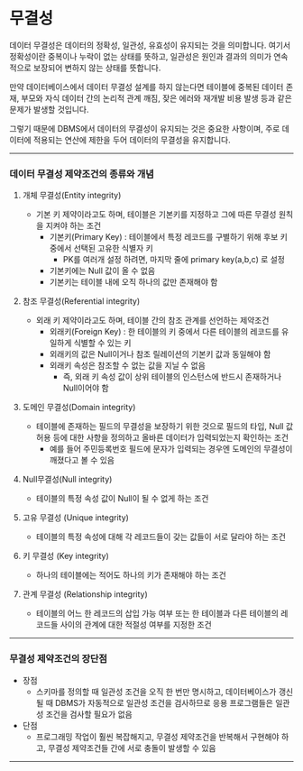 # 무결성

데이터 무결성은 데이터의 정확성, 일관성, 유효성이 유지되는 것을 의미합니다. 여기서 정확성이란 중복이나 누락이 없는 상태를 뜻하고, 일관성은 원인과 결과의 의미가 연속적으로 보장되어 변하지 않는 상태를 뜻합니다. 

만약 데이터베이스에서 데이터 무결성 설계를 하지 않는다면 테이블에 중복된 데이터 존재, 부모와 자식 데이터 간의 논리적 관계 깨짐, 잦은 에러와 재개발 비용 발생 등과 같은 문제가 발생할 것입니다.

그렇기 때문에 DBMS에서 데이터의 무결성이 유지되는 것은 중요한 사항이며, 주로 데이터에 적용되는 연산에 제한을 두어 데이터의 무결성을 유지합니다.

---

###  데이터 무결성 제약조건의 종류와 개념

1. 개체 무결성(Entity integrity)
    * 기본 키 제약이라고도 하며, 테이블은 기본키를 지정하고 그에 따른 무결성 원칙을 지켜야 하는 조건
        * 기본키(Primary Key) : 테이블에서 특정 레코드를 구별하기 위해 후보 키 중에서 선택된 고유한 식별자 키
            * PK를 여러개 설정 하려면, 마지막 줄에 primary key(a,b,c) 로 설정
        * 기본키에는 Null 값이 올 수 없음
        * 기본키는 테이블 내에 오직 하나의 값만 존재해야 함
            

2. 참조 무결성(Referential integrity)
    * 외래 키 제약이라고도 하며, 테이블 간의 참조 관계를 선언하는 제약조건
        * 외래키(Foreign Key) : 한 테이블의 키 중에서 다른 테이블의 레코드를 유일하게 식별할 수 있는 키
        * 외래키의 값은 Null이거나 참조 릴레이션의 기본키 값과 동일해야 함
        * 외래키 속성은 참조할 수 없는 값을 지닐 수 없음
            * 즉, 외래 키 속성 값이 상위 테이블의 인스턴스에 반드시 존재하거나 Null이어야 함

3. 도메인 무결성(Domain integrity)
    * 테이블에 존재하는 필드의 무결성을 보장하기 위한 것으로 필드의 타입, Null 값 허용 등에 대한 사항을 정의하고 올바른 데이터가 입력되었는지 확인하는 조건
        * 예를 들어 주민등록번호 필드에 문자가 입력되는 경우엔 도메인의 무결성이 깨졌다고 볼 수 있음
        
4. Null무결성(Null integrity)
    * 테이블의 특정 속성 값이 Null이 될 수 없게 하는 조건

5. 고유 무결성 (Unique integrity)
    * 테이블의 특정 속성에 대해 각 레코드들이 갖는 값들이 서로 달라야 하는 조건

6. 키 무결성 (Key integrity)
    * 하나의 테이블에는 적어도 하나의 키가 존재해야 하는 조건

7. 관계 무결성 (Relationship integrity)
    * 테이블의 어느 한 레코드의 삽입 가능 여부 또는 한 테이블과 다른 테이블의 레코드들 사이의 관계에 대한 적절성 여부를 지정한 조건

---

### 무결성 제약조건의 장단점

* 장점
    * 스키마를 정의할 때 일관성 조건을 오직 한 번만 명시하고, 데이터베이스가 갱신될 때 DBMS가 자동적으로 일관성 조건을 검사하므로 응용 프로그램들은 일관성 조건을 검사할 필요가 없음
* 단점
    * 프로그래밍 작업이 훨씬 복잡해지고, 무결성 제약조건을 반복해서 구현해야 하고, 무결성 제약조건들 간에 서로 충돌이 발생할 수 있음
---


    
